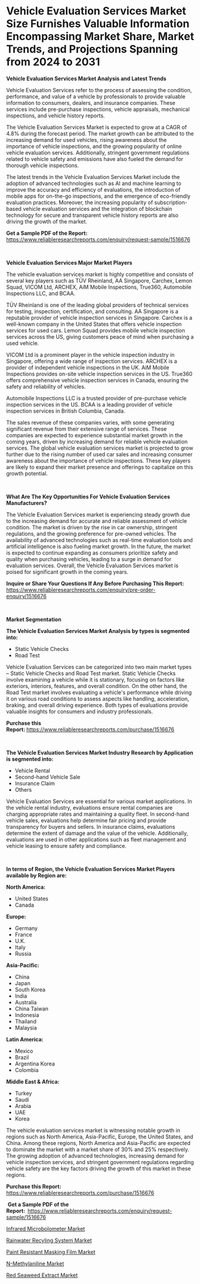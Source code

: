 <p><h1>Vehicle Evaluation Services Market Size Furnishes Valuable Information Encompassing Market Share, Market Trends, and Projections Spanning from 2024 to 2031</h1></p><p><strong>Vehicle Evaluation Services Market Analysis and Latest Trends</strong></p>
<p><p>Vehicle Evaluation Services refer to the process of assessing the condition, performance, and value of a vehicle by professionals to provide valuable information to consumers, dealers, and insurance companies. These services include pre-purchase inspections, vehicle appraisals, mechanical inspections, and vehicle history reports.</p><p>The Vehicle Evaluation Services Market is expected to grow at a CAGR of 4.8% during the forecast period. The market growth can be attributed to the increasing demand for used vehicles, rising awareness about the importance of vehicle inspections, and the growing popularity of online vehicle evaluation services. Additionally, stringent government regulations related to vehicle safety and emissions have also fueled the demand for thorough vehicle inspections.</p><p>The latest trends in the Vehicle Evaluation Services Market include the adoption of advanced technologies such as AI and machine learning to improve the accuracy and efficiency of evaluations, the introduction of mobile apps for on-the-go inspections, and the emergence of eco-friendly evaluation practices. Moreover, the increasing popularity of subscription-based vehicle evaluation services and the integration of blockchain technology for secure and transparent vehicle history reports are also driving the growth of the market.</p></p>
<p><strong>Get a Sample PDF of the Report:&nbsp;</strong> <a href="https://www.reliableresearchreports.com/enquiry/request-sample/1516676">https://www.reliableresearchreports.com/enquiry/request-sample/1516676</a></p>
<p>&nbsp;</p>
<p><strong>Vehicle Evaluation Services Major Market Players</strong></p>
<p><p>The vehicle evaluation services market is highly competitive and consists of several key players such as TÜV Rheinland, AA Singapore, Carchex, Lemon Squad, VICOM Ltd, ARCHEX, AiM Mobile Inspections, True360, Automobile Inspections LLC, and BCAA.</p><p>TÜV Rheinland is one of the leading global providers of technical services for testing, inspection, certification, and consulting. AA Singapore is a reputable provider of vehicle inspection services in Singapore. Carchex is a well-known company in the United States that offers vehicle inspection services for used cars. Lemon Squad provides mobile vehicle inspection services across the US, giving customers peace of mind when purchasing a used vehicle.</p><p>VICOM Ltd is a prominent player in the vehicle inspection industry in Singapore, offering a wide range of inspection services. ARCHEX is a provider of independent vehicle inspections in the UK. AiM Mobile Inspections provides on-site vehicle inspection services in the US. True360 offers comprehensive vehicle inspection services in Canada, ensuring the safety and reliability of vehicles.</p><p>Automobile Inspections LLC is a trusted provider of pre-purchase vehicle inspection services in the US. BCAA is a leading provider of vehicle inspection services in British Columbia, Canada.</p><p>The sales revenue of these companies varies, with some generating significant revenue from their extensive range of services. These companies are expected to experience substantial market growth in the coming years, driven by increasing demand for reliable vehicle evaluation services. The global vehicle evaluation services market is projected to grow further due to the rising number of used car sales and increasing consumer awareness about the importance of vehicle inspections. These key players are likely to expand their market presence and offerings to capitalize on this growth potential.</p></p>
<p>&nbsp;</p>
<p><strong>What Are The Key Opportunities For Vehicle Evaluation Services Manufacturers?</strong></p>
<p><p>The Vehicle Evaluation Services market is experiencing steady growth due to the increasing demand for accurate and reliable assessment of vehicle condition. The market is driven by the rise in car ownership, stringent regulations, and the growing preference for pre-owned vehicles. The availability of advanced technologies such as real-time evaluation tools and artificial intelligence is also fueling market growth. In the future, the market is expected to continue expanding as consumers prioritize safety and quality when purchasing vehicles, leading to a surge in demand for evaluation services. Overall, the Vehicle Evaluation Services market is poised for significant growth in the coming years.</p></p>
<p><strong>Inquire or Share Your Questions If Any Before Purchasing This Report:</strong> <a href="https://www.reliableresearchreports.com/enquiry/pre-order-enquiry/1516676">https://www.reliableresearchreports.com/enquiry/pre-order-enquiry/1516676</a></p>
<p>&nbsp;</p>
<p><strong>Market Segmentation</strong></p>
<p><strong>The Vehicle Evaluation Services Market Analysis by types is segmented into:</strong></p>
<p><ul><li>Static Vehicle Checks</li><li>Road Test</li></ul></p>
<p><p>Vehicle Evaluation Services can be categorized into two main market types – Static Vehicle Checks and Road Test market. Static Vehicle Checks involve examining a vehicle while it is stationary, focusing on factors like exteriors, interiors, features, and overall condition. On the other hand, the Road Test market involves evaluating a vehicle's performance while driving it on various road conditions to assess aspects like handling, acceleration, braking, and overall driving experience. Both types of evaluations provide valuable insights for consumers and industry professionals.</p></p>
<p><strong>Purchase this Report:&nbsp;</strong><a href="https://www.reliableresearchreports.com/purchase/1516676">https://www.reliableresearchreports.com/purchase/1516676</a></p>
<p>&nbsp;</p>
<p><strong>The Vehicle Evaluation Services Market Industry Research by Application is segmented into:</strong></p>
<p><ul><li>Vehicle Rental</li><li>Second-hand Vehicle Sale</li><li>Insurance Claim</li><li>Others</li></ul></p>
<p><p>Vehicle Evaluation Services are essential for various market applications. In the vehicle rental industry, evaluations ensure rental companies are charging appropriate rates and maintaining a quality fleet. In second-hand vehicle sales, evaluations help determine fair pricing and provide transparency for buyers and sellers. In insurance claims, evaluations determine the extent of damage and the value of the vehicle. Additionally, evaluations are used in other applications such as fleet management and vehicle leasing to ensure safety and compliance.</p></p>
<p>&nbsp;</p>
<p><strong>In terms of Region, the Vehicle Evaluation Services Market Players available by Region are:</strong></p>
<p>
    <p> <strong> North America: </strong>
        <ul>
            <li>United States</li>
            <li>Canada</li>
        </ul>
        </p> 
    <p> <strong> Europe: </strong>
        <ul>
            <li>Germany</li>
            <li>France</li>
            <li>U.K.</li>
            <li>Italy</li>
            <li>Russia</li>
        </ul>
        </p> 
    <p> <strong> Asia-Pacific: </strong>
        <ul>
            <li>China</li>
            <li>Japan</li>
            <li>South Korea</li>
            <li>India</li>
            <li>Australia</li>
            <li>China Taiwan</li>
            <li>Indonesia</li>
            <li>Thailand</li>
            <li>Malaysia</li>
        </ul>
        </p> 
    <p> <strong> Latin America: </strong>
        <ul>
            <li>Mexico</li>
            <li>Brazil</li>
            <li>Argentina Korea</li>
            <li>Colombia</li>
        </ul>
        </p> 
    <p> <strong> Middle East & Africa: </strong>
        <ul>
            <li>Turkey</li>
            <li>Saudi</li>
            <li>Arabia</li>
            <li>UAE</li>
            <li>Korea</li>
        </ul>
    </p>
    </p>
<p><p>The vehicle evaluation services market is witnessing notable growth in regions such as North America, Asia-Pacific, Europe, the United States, and China. Among these regions, North America and Asia-Pacific are expected to dominate the market with a market share of 30% and 25% respectively. The growing adoption of advanced technologies, increasing demand for vehicle inspection services, and stringent government regulations regarding vehicle safety are the key factors driving the growth of this market in these regions.</p></p>
<p><strong>Purchase this Report: </strong><a href="https://www.reliableresearchreports.com/purchase/1516676">https://www.reliableresearchreports.com/purchase/1516676</a></p>
<p>&nbsp;<strong>Get a Sample PDF of the Report:&nbsp;&nbsp;</strong><a href="https://www.reliableresearchreports.com/enquiry/request-sample/1516676">https://www.reliableresearchreports.com/enquiry/request-sample/1516676</a></p>
<p><strong></strong></p>
<p><p><a href="https://issuu.com/reportprime-2/docs/infrared-microbolometer-market-size-2030.pptx">Infrared Microbolometer Market</a></p><p><a href="https://github.com/okotobwrhuteie/Market-Research-Report-List-1/blob/main/rainwater-recyling-system-market.md">Rainwater Recyling System Market</a></p><p><a href="https://issuu.com/reportprime-2/docs/paint-resistant-masking-film-market-size-2030.pptx">Paint Resistant Masking Film Market</a></p><p><a href="https://view.publitas.com/reportprime-1/n-methylaniline-market-size-share-trends-analysis-report-by-material-by-type-by-end-user-by-region-and-segment-forecasts-2024-2031/">N-Methylaniline Market</a></p><p><a href="https://flame-sidecar-702.notion.site/Red-Seaweed-Extract-Market-Size-Evaluating-its-Market-Trends-Growth-and-Projections-2024-2031-b61d4a7e10eb42ab9b6933712e73670c">Red Seaweed Extract Market</a></p></p>